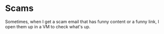 # Scams

Sometimes, when I get a scam email that has funny content or a funny link, I open them up in a VM to check what's up.
